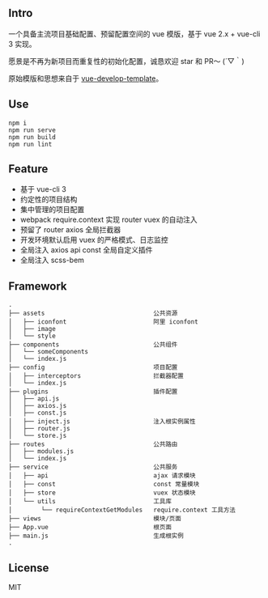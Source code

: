 ## Intro

一个具备主流项目基础配置、预留配置空间的 vue 模版，基于  vue 2.x + vue-cli 3 实现。

愿景是不再为新项目而重复性的初始化配置，诚恳欢迎 star 和 PR～ (´▽｀)

原始模版和思想来自于 [vue-develop-template](https://github.com/PerseveranceZ/vue-develop-template)。


## Use

```
npm i
npm run serve
npm run build
npm run lint
```


## Feature

- 基于 vue-cli 3
- 约定性的项目结构
- 集中管理的项目配置
- webpack require.context 实现 router vuex 的自动注入
- 预留了 router axios 全局拦截器
- 开发环境默认启用 vuex 的严格模式、日志监控
- 全局注入 axios api const 全局自定义插件
- 全局注入 scss-bem


## Framework

```
.
├── assets                              公共资源
│   ├── iconfont                        阿里 iconfont
│   ├── image
│   └── style
├── components                          公共组件
│   └── someComponents
│   └── index.js
├── config                              项目配置
│   ├── interceptors                    拦截器配置
│   └── index.js
├── plugins                             插件配置
│   ├── api.js
│   ├── axios.js
│   ├── const.js
│   ├── inject.js                       注入根实例属性
│   ├── router.js
│   └── store.js
├── routes                              公共路由
│   ├── modules.js
│   └── index.js
├── service                             公共服务
│   ├── api                             ajax 请求模块
│   ├── const                           const 常量模块
│   ├── store                           vuex 状态模块
│   └── utils                           工具库
│        └── requireContextGetModules   require.context 工具方法
├── views                               模块/页面
├── App.vue                             根页面
├── main.js                             生成根实例
.
```


## License

MIT
